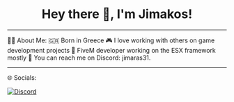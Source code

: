 <h1 align="center">Hey there 👋, I'm Jimakos!</h1>

---

🧑‍💻 About Me:
🇬🇷 Born in Greece
🎮 I love working with others on game development projects
🔧 FiveM developer working on the ESX framework mostly
📨 You can reach me on Discord: jimaras31.

---

🌐 Socials:
<p align="left">
<a href="https://discord.com/users/1114604331249958912"><img src="https://img.shields.io/badge/Discord-5865F2?style=for-the-badge&logo=discord&logoColor=white" alt="Discord"/></a>
</p>
